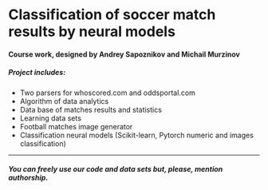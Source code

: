 # Classification of soccer match results by neural models
#### Course work, designed by Andrey Sapoznikov and Michail Murzinov
##### Project includes:
* Two parsers for whoscored.com and oddsportal.com
* Algorithm of data analytics
* Data base of matches results and statistics
* Learning data sets
* Football matches image generator 
* Classification neural models (Scikit-learn, Pytorch numeric and images classification)
***
##### You can freely use our code and data sets but, please, mention authorship.
